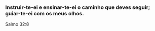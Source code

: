 ### Instruir-te-ei e ensinar-te-ei o caminho que deves seguir; guiar-te-ei com os meus olhos.
Salmo 32:8 
